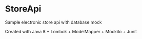 # StoreApi
Sample electronic store api with database mock

Created with Java 8 + Lombok + ModelMapper + Mockito + Junit

